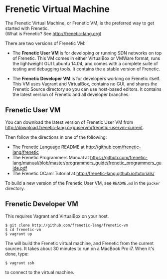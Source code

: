 # Frenetic Virtual Machine

The Frenetic Virtual Machine, or Frenetic VM, is the preferred way to get started with Frenetic.  
(What is Frenetic?  See http://frenetic-lang.org)

There are two versions of Frenetic VM:

* The __Frenetic User VM__ is for developing or running SDN networks on top of Frenetic.  This VM comes in either
VirtualBox or VMWare format,
runs the lightweight GUI Lubuntu 14.04, and comes with a complete suite of testing and debugging tools.  It contains
the a stable version of Frenetic.

* The __Frenetic Developer VM__ is for developers working on Frenetic itself.  This VM uses Vagrant and VirtualBox, contains
no GUI, and shares the Frenetic Source directory so you can use host-based editors.  It contains the latest version of
Frenetic and all developer branches.     

## Frenetic User VM

You can download the latest version of Frenetic User VM from 
http://download.frenetic-lang.org/uservm/frenetic-uservm-current.  

Then follow the directions in one of the following:

- The Frenetic Language README at http://github.com/frenetic-lang/frenetic
- The Frenetic Programmers Manual at 
  https://github.com/frenetic-lang/manual/blob/master/programmers_guide/frenetic_programmers_guide.pdf
- The Frenetic OCaml Tutorial at http://frenetic-lang.github.io/tutorials/

To build a new version of the Frenetic User VM, see `README.md` in the `packer` directory.  

## Frenetic Developer VM

This requires Vagrant and VirtualBox on your host.  

    $ git clone http://github.com/frenetic-lang/frenetic-vm
    $ cd frenetic-vm
    $ vagrant up

The will build the Frenetic virtual machine, and Frenetic from the current sources.  It takes about 30 minutes
to run on a MacBook Pro i7.  When it's done, type:

    $ vagrant ssh

to connect to the virtual machine.
